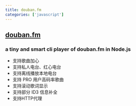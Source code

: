 ```yaml
---
title: douban.fm
categories: ['javascript']
---
```

## [douban.fm](https://github.com/guo-yu/douban.fm)

### a tiny and smart cli player of douban.fm in Node.js


- 支持歌曲加心
- 支持私人电台、红心电台
- 支持离线播放本地电台
- 支持 PRO 用户高码率歌曲
- 支持滚动歌词显示
- 支持部分 ID3 信息补全
- 支持HTTP代理
